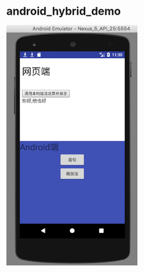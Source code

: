 # android_hybrid_demo
![](https://github.com/spring-fe/android_hybrid_demo/blob/master/images/android_hybrid.png?raw=true)
